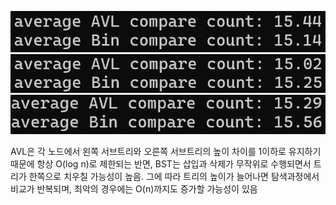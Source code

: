 ![](./image1.png)
![](./image2.png)
![](./image3.png)

AVL은 각 노드에서 왼쪽 서브트리와 오른쪽 서브트리의 높이 차이를 1이하로 유지하기 때문에 항상 O(log n)로 제한되는 반면, BST는 삽입과 삭제가 무작위로 수행되면서 트리가 한쪽으로 치우칠 가능성이 높음. 그에 따라 트리의 높이가 늘어나면 탐색과정에서 비교가 반복되며,  최악의 경우에는 O(n)까지도 증가할 가능성이 있음

